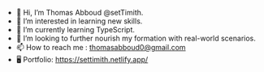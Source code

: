 - 👋 Hi, I’m Thomas Abboud @setTimith.
- 👀 I’m interested in learning new skills.
- 🌱 I’m currently learning TypeScript.
- 💞️ I’m looking to further nourish my formation with real-world scenarios.
- 📫 How to reach me : thomasabboud0@gmail.com 
- 🖥️ Portfolio:  https://settimith.netlify.app/
